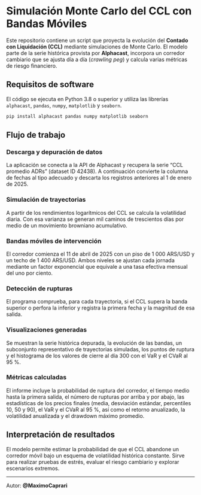# Simulación Monte Carlo del CCL con Bandas Móviles

Este repositorio contiene un script que proyecta la evolución del **Contado con Liquidación (CCL)** mediante simulaciones de Monte Carlo. El modelo parte de la serie histórica provista por **Alphacast**, incorpora un corredor cambiario que se ajusta día a día (*crawling peg*) y calcula varias métricas de riesgo financiero.

## Requisitos de software

El código se ejecuta en Python 3.8 o superior y utiliza las librerías `alphacast`, `pandas`, `numpy`, `matplotlib` y `seaborn`.

```bash
pip install alphacast pandas numpy matplotlib seaborn
```

## Flujo de trabajo

### Descarga y depuración de datos  
La aplicación se conecta a la API de Alphacast y recupera la serie “CCL promedio ADRs” (dataset ID 42438). A continuación convierte la columna de fechas al tipo adecuado y descarta los registros anteriores al 1 de enero de 2025.

### Simulación de trayectorias  
A partir de los rendimientos logarítmicos del CCL se calcula la volatilidad diaria. Con esa varianza se generan mil caminos de trescientos días por medio de un movimiento browniano acumulativo.

### Bandas móviles de intervención  
El corredor comienza el 11 de abril de 2025 con un piso de 1 000 ARS/USD y un techo de 1 400 ARS/USD. Ambos niveles se ajustan cada jornada mediante un factor exponencial que equivale a una tasa efectiva mensual del uno por ciento.

### Detección de rupturas  
El programa comprueba, para cada trayectoria, si el CCL supera la banda superior o perfora la inferior y registra la primera fecha y la magnitud de esa salida.

### Visualizaciones generadas  
Se muestran la serie histórica depurada, la evolución de las bandas, un subconjunto representativo de trayectorias simuladas, los puntos de ruptura y el histograma de los valores de cierre al día 300 con el VaR y el CVaR al 95 %.

### Métricas calculadas  
El informe incluye la probabilidad de ruptura del corredor, el tiempo medio hasta la primera salida, el número de rupturas por arriba y por abajo, las estadísticas de los precios finales (media, desviación estándar, percentiles 10, 50 y 90), el VaR y el CVaR al 95 %, así como el retorno anualizado, la volatilidad anualizada y el drawdown máximo promedio.

## Interpretación de resultados

El modelo permite estimar la probabilidad de que el CCL abandone un corredor móvil bajo un esquema de volatilidad histórica constante. Sirve para realizar pruebas de estrés, evaluar el riesgo cambiario y explorar escenarios extremos.

---

Autor: **@MaximoCaprari**
